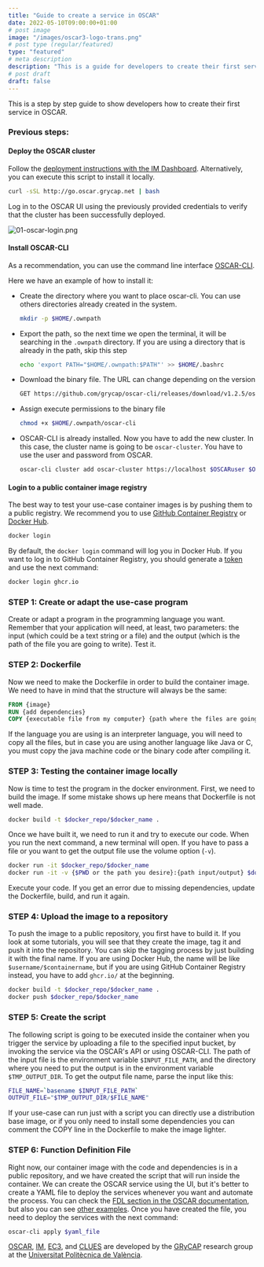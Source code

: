 ```yaml
---
title: "Guide to create a service in OSCAR"
date: 2022-05-10T09:00:00+01:00
# post image
image: "/images/oscar3-logo-trans.png"
# post type (regular/featured)
type: "featured"
# meta description
description: "This is a guide for developers to create their first service in OSCAR."
# post draft
draft: false
---
```



This is a step by step guide to show developers how to create their first service in OSCAR. 


### Previous steps:

#### Deploy the OSCAR cluster

Follow the [deployment instructions with the IM Dashboard](https://docs.oscar.grycap.net/deploy-im-dashboard/). Alternatively, you can execute this script to install it locally.

```bash
curl -sSL http://go.oscar.grycap.net | bash
```

Log in to the OSCAR UI using the previously provided credentials to verify that the cluster has been successfully deployed.

![01-oscar-login.png](../../images/blog/post-text-to-speech/01-oscar-login.png)

#### Install OSCAR-CLI

As a recommendation, you can use the command line interface [OSCAR-CLI](https://docs.oscar.grycap.net/oscar-cli/).

Here we have an example of how to install it:

  * Create the directory where you want to place oscar-cli. You can use others directories already created in the system.
    ```bash
    mkdir -p $HOME/.ownpath
    ```

  * Export the path, so the next time we open the terminal, it will be searching in the `.ownpath` directory. If you are using a directory that is already in the path, skip this step 
    ``` bash
    echo 'export PATH="$HOME/.ownpath:$PATH"' >> $HOME/.bashrc
    ```

  * Download the binary file. The URL can change depending on the version
    ``` bash
    GET https://github.com/grycap/oscar-cli/releases/download/v1.2.5/oscar-cli > $HOME/.ownpath/oscar-cli
    ```

  * Assign execute permissions to the binary file
    ``` bash
    chmod +x $HOME/.ownpath/oscar-cli
    ```

  * OSCAR-CLI is already installed. Now you have to add the new cluster. In this case, the cluster name is going to be `oscar-cluster`. You have to use the user and password from OSCAR.  
    ``` bash
    oscar-cli cluster add oscar-cluster https://localhost $OSCARuser $OSCARpass
    ```

#### Login to a public container image registry

The best way to test your use-case container images is by pushing them to a public registry. We recommend you to use [GitHub Container Registry](https://github.com/features/packages) or [Docker Hub](https://hub.docker.com/).

``` bash
docker login
```

By default, the `docker login` command will log you in Docker Hub. If you want to log in to GitHub Container Registry, you should generate a [token](https://github.com/settings/tokens) and use the next command:

``` bash
docker login ghcr.io
```


### STEP 1: Create or adapt the use-case program

Create or adapt a program in the programming language you want. Remember that your application will need, at least, two parameters: the input (which could be a text string or a file) and the output (which is the path of the file you are going to write). Test it.


### STEP 2: Dockerfile

Now we need to make the Dockerfile in order to build the container image. We need to have in mind that the structure will always be the same:

``` Dockerfile
FROM {image}
RUN {add dependencies}
COPY {executable file from my computer} {path where the files are going to state}
```

If the language you are using is an interpreter language, you will need to copy all the files, but in case you are using another language like Java or C, you must copy the java machine code or the binary code after compiling it.


### STEP 3: Testing the container image locally

Now is time to test the program in the docker environment. First, we need to build the image. If some mistake shows up here means that Dockerfile is not well made.

``` bash
docker build -t $docker_repo/$docker_name .
```

Once we have built it, we need to run it and try to execute our code. When you run the next command, a new terminal will open. If you have to pass a file or you want to get the output file use the volume option (`-v`).

``` bash
docker run -it $docker_repo/$docker_name
docker run -it -v {$PWD or the path you desire}:{path input/output} $docker_repo/$docker_name
```

Execute your code. If you get an error due to missing dependencies, update the Dockerfile, build, and run it again.


### STEP 4: Upload the image to a repository

To push the image to a public repository, you first have to build it. If you look at some tutorials, you will see that they create the image, tag it and push it into the repository. You can skip the tagging process by just building it with the final name. If you are using Docker Hub, the name will be like `$username/$containername`, but if you are using GitHub Container Registry instead, you have to add `ghcr.io/` at the beginning.

```bash
docker build -t $docker_repo/$docker_name .
docker push $docker_repo/$docker_name
```


### STEP 5: Create the script

The following script is going to be executed inside the container when you trigger the service by uploading a file to the specified input bucket, by invoking the service via the OSCAR's API or using OSCAR-CLI. The path of the input file is the environment variable `$INPUT_FILE_PATH`, and the directory where you need to put the output is in the environment variable `$TMP_OUTPUT_DIR`. To get the output file name, parse the input like this:

``` bash 
FILE_NAME=`basename $INPUT_FILE_PATH`
OUTPUT_FILE="$TMP_OUTPUT_DIR/$FILE_NAME"
```
If your use-case can run just with a script you can directly use a distribution base image, or if you only need to install some dependencies you can comment the COPY line in the Dockerfile to make the image lighter.


### STEP 6: Function Definition File

Right now, our container image with the code and dependencies is in a public repository, and we have created the script that will run inside the container. We can create the OSCAR service using the UI, but it's better to create a YAML file to deploy the services whenever you want and automate the process. You can check the [FDL section in the OSCAR documentation](https://docs.oscar.grycap.net/fdl/), but also you can see [other examples](https://github.com/grycap/oscar/tree/master/examples). Once you have created the file, you need to deploy the services with the next command:

``` bash
oscar-cli apply $yaml_file
```




[OSCAR](https://grycap.github.io/oscar/), [IM](http://www.grycap.upv.es/im), [EC3](https://github.com/grycap/ec3), and [CLUES](https://www.grycap.upv.es/clues/) are developed by the [GRyCAP](https://www.grycap.upv.es/) research group at the [Universitat Politècnica de València](https://www.upv.es/).